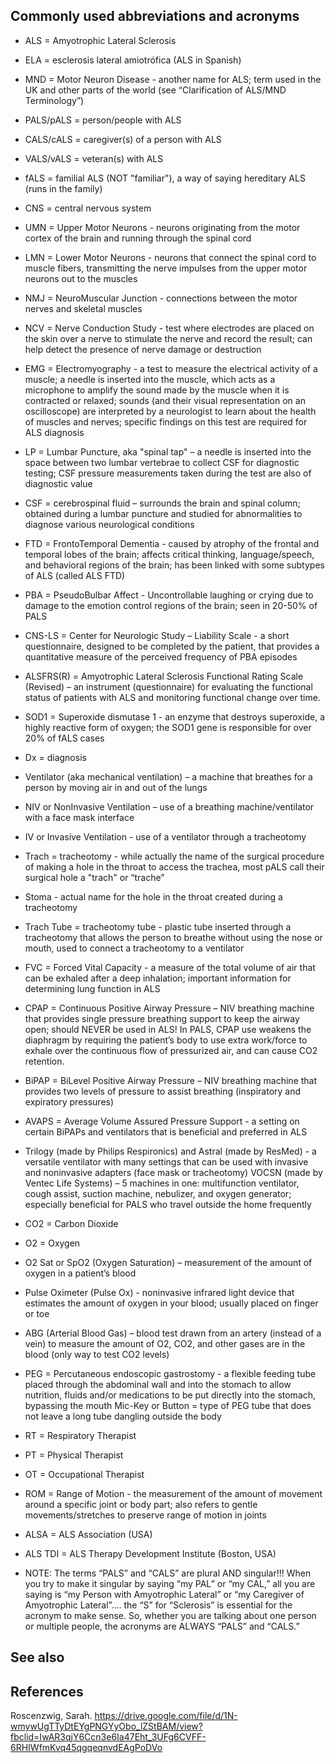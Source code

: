 ## Commonly used abbreviations and acronyms

*  ALS = Amyotrophic Lateral Sclerosis 

*  ELA = esclerosis lateral amiotrófica (ALS in Spanish)

*  MND = Motor Neuron Disease - another name for ALS; term used in the UK and other parts of the world (see “Clarification of ALS/MND Terminology”)

*  PALS/pALS = person/people with ALS

*  CALS/cALS = caregiver(s) of a person with ALS

*  VALS/vALS = veteran(s) with ALS

*  fALS = familial ALS (NOT "familiar"), a way of saying hereditary ALS (runs in the family)

*  CNS = central nervous system

*  UMN = Upper Motor Neurons - neurons originating from the motor cortex of the brain
and running through the spinal cord

*  LMN = Lower Motor Neurons - neurons that connect the spinal cord to muscle fibers,
transmitting the nerve impulses from the upper motor neurons out to the muscles

*  NMJ = NeuroMuscular Junction - connections between the motor nerves and skeletal
muscles

*  NCV = Nerve Conduction Study - test where electrodes are placed on the skin over a
nerve to stimulate the nerve and record the result; can help detect the presence of
nerve damage or destruction

*  EMG = Electromyography - a test to measure the electrical activity of a muscle; a
needle is inserted into the muscle, which acts as a microphone to amplify the sound
made by the muscle when it is contracted or relaxed; sounds (and their visual
representation on an oscilloscope) are interpreted by a neurologist to learn about the
health of muscles and nerves; specific findings on this test are required for ALS
diagnosis

*  LP = Lumbar Puncture, aka "spinal tap" – a needle is inserted into the space between
two lumbar vertebrae to collect CSF for diagnostic testing; CSF pressure measurements
taken during the test are also of diagnostic value

*  CSF = cerebrospinal fluid – surrounds the brain and spinal column; obtained during a
lumbar puncture and studied for abnormalities to diagnose various neurological
conditions

*  FTD = FrontoTemporal Dementia - caused by atrophy of the frontal and temporal lobes
of the brain; affects critical thinking, language/speech, and behavioral regions of the
brain; has been linked with some subtypes of ALS (called ALS FTD)

*  PBA = PseudoBulbar Affect - Uncontrollable laughing or crying due to damage to the
emotion control regions of the brain; seen in 20-50% of PALS

*  CNS-LS = Center for Neurologic Study – Liability Scale - a short questionnaire,
designed to be completed by the patient, that provides a quantitative measure of the
perceived frequency of PBA episodes

*  ALSFRS(R) = Amyotrophic Lateral Sclerosis Functional Rating Scale (Revised) – an
instrument (questionnaire) for evaluating the functional status of patients with ALS and
monitoring functional change over time.

*  SOD1 = Superoxide dismutase 1 - an enzyme that destroys superoxide, a highly
reactive form of oxygen; the SOD1 gene is responsible for over 20% of fALS cases

*  Dx = diagnosis

*  Ventilator (aka mechanical ventilation) – a machine that breathes for a person by
moving air in and out of the lungs

*  NIV or NonInvasive Ventilation – use of a breathing machine/ventilator with a face
mask interface

*  IV or Invasive Ventilation - use of a ventilator through a tracheotomy

*  Trach = tracheotomy - while actually the name of the surgical procedure of making a
hole in the throat to access the trachea, most pALS call their surgical hole a "trach" or
“trache”

*  Stoma - actual name for the hole in the throat created during a tracheotomy

*  Trach Tube = tracheotomy tube - plastic tube inserted through a tracheotomy that
allows the person to breathe without using the nose or mouth, used to connect a
tracheotomy to a ventilator

*  FVC = Forced Vital Capacity - a measure of the total volume of air that can be exhaled
after a deep inhalation; important information for determining lung function in ALS

*  CPAP = Continuous Positive Airway Pressure – NIV breathing machine that provides
single pressure breathing support to keep the airway open; should NEVER be used in
ALS! In PALS, CPAP use weakens the diaphragm by requiring the patient’s body to use
extra work/force to exhale over the continuous flow of pressurized air, and can cause
CO2 retention.

*  BiPAP = BiLevel Positive Airway Pressure – NIV breathing machine that provides two
levels of pressure to assist breathing (inspiratory and expiratory pressures)

*  AVAPS = Average Volume Assured Pressure Support - a setting on certain BiPAPs and
ventilators that is beneficial and preferred in ALS

*  Trilogy (made by Philips Respironics) and
Astral (made by ResMed) - a versatile ventilator with many settings that can be used
with invasive and noninvasive adapters (face mask or tracheotomy)
VOCSN (made by Ventec Life Systems) – 5 machines in one: multifunction ventilator,
cough assist, suction machine, nebulizer, and oxygen generator; especially beneficial
for PALS who travel outside the home frequently

*  CO2 = Carbon Dioxide

*  O2 = Oxygen

*  O2 Sat or SpO2 (Oxygen Saturation) – measurement of the amount of oxygen in a
patient’s blood

*  Pulse Oximeter (Pulse Ox) - noninvasive infrared light device that estimates the
amount of oxygen in your blood; usually placed on finger or toe

*  ABG (Arterial Blood Gas) – blood test drawn from an artery (instead of a vein) to
measure the amount of O2, CO2, and other gases are in the blood (only way to test
CO2 levels)

*  PEG = Percutaneous endoscopic gastrostomy - a flexible feeding tube placed through
the abdominal wall and into the stomach to allow nutrition, fluids and/or medications to
be put directly into the stomach, bypassing the mouth
Mic-Key or Button = type of PEG tube that does not leave a long tube dangling outside
the body

*  RT = Respiratory Therapist

*  PT = Physical Therapist

*  OT = Occupational Therapist

*  ROM = Range of Motion - the measurement of the amount of movement around a
specific joint or body part; also refers to gentle movements/stretches to preserve range
of motion in joints

*  ALSA = ALS Association (USA)

*  ALS TDI = ALS Therapy Development Institute (Boston, USA)

*  NOTE: The terms “PALS” and “CALS” are plural AND singular!!!
When you try to make it singular by saying “my PAL” or “my CAL,” all you are saying is
“my Person with Amyotrophic Lateral” or “my Caregiver of Amyotrophic Lateral”.... the
“S” for “Sclerosis” is essential for the acronym to make sense. So, whether you are
talking about one person or multiple people, the acronyms are ALWAYS “PALS” and
“CALS.”

## See also


## References

Roscenzwig, Sarah. https://drive.google.com/file/d/1N-wmywUgTTyDtEYgPNGYyObo_lZStBAM/view?fbclid=IwAR3qjY6Ccn3e6Ia47Eht_3UFg6CVFF-6RHIWfmKvq45qgqeqnvdEAgPoDVo




